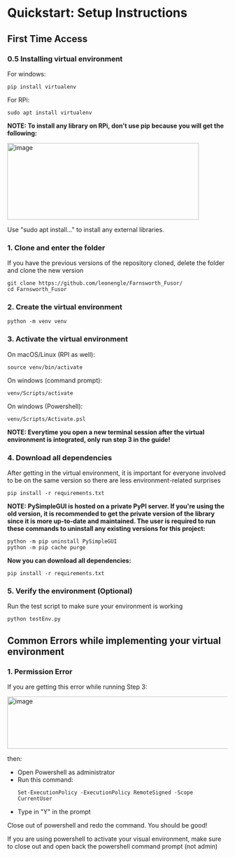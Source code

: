 # Quickstart: **Setup Instructions**

## First Time Access
### 0.5 Installing virtual environment
For windows:
```
pip install virtualenv
```
For RPi:
```
sudo apt install virtualenv
```
**NOTE: To install any library on RPi, don't use pip because you will get the following:**

<img width="438" height="175" alt="image" src="https://github.com/user-attachments/assets/6fb0b4df-e1db-43d6-99c5-16a5e9ce0754" />

Use "sudo apt install..." to install any external libraries.
### 1. Clone and enter the folder
If you have the previous versions of the repository cloned, delete the folder and clone the new version
```
git clone https://github.com/leonengle/Farnsworth_Fusor/
cd Farnsworth_Fusor
```
### 2. Create the virtual environment
```
python -m venv venv
```
### 3. Activate the virtual environment

On macOS/Linux (RPI as well):
```
source venv/bin/activate
```
On windows (command prompt):
```
venv/Scripts/activate
```
On windows (Powershell):
```
venv/Scripts/Activate.psl
```
**NOTE: Everytime you open a new terminal session after the virtual environment is integrated, only run step 3 in the guide!**

### 4. Download all dependencies

After getting in the virtual environment, it is important for everyone involved to be on the same version so there are less environment-related surprises 
```
pip install -r requirements.txt
```

**NOTE: PySimpleGUI is hosted on a private PyPI server. If you're using the old version, it is recommended to get the private version of the library since it is more up-to-date and maintained. The user is required to run these commands to uninstall any existing versions for this project:**
```
python -m pip uninstall PySimpleGUI
python -m pip cache purge
```
**Now you can download all dependencies:** 
```
pip install -r requirements.txt
```

### 5. Verify the environment (Optional)

Run the test script to make sure your environment is working
```
python testEnv.py
```

## Common Errors while implementing your virtual environment
### 1. Permission Error
If you are getting this error while running Step 3:

<img width="674" height="119" alt="image" src="https://github.com/user-attachments/assets/1cd02b3c-e6d6-4a73-b65d-c0ed6d0ee4c6" />

then:
  - Open Powershell as administrator
  - Run this command:
      ```
      Set-ExecutionPolicy -ExecutionPolicy RemoteSigned -Scope CurrentUser
      ```
  - Type in "Y" in the prompt

Close out of powershell and redo the command. You should be good!

If you are using powershell to activate your visual environment, make sure to close out and open back the powershell command prompt (not admin)



